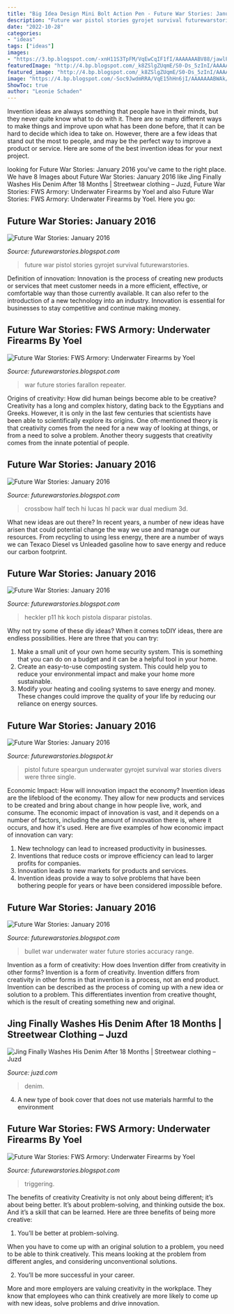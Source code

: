 ```yaml
---
title: "Big Idea Design Mini Bolt Action Pen - Future War Stories: January 2016"
description: "Future war pistol stories gyrojet survival futurewarstories"
date: "2022-10-28"
categories:
- "ideas"
tags: ["ideas"]
images:
- "https://3.bp.blogspot.com/-xnH11S3TpFM/VqEwCqIF1fI/AAAAAAABV88/jawlPu7TgNg/s400/Heckler%2BKoch%2BP11%2Bunderwater%2Bpistol_6.jpg"
featuredImage: "http://4.bp.blogspot.com/_k8ZSlgZUqmE/S0-Ds_5zInI/AAAAAAAAAD0/y35hKRrxT4o/s400/8.JPG"
featured_image: "http://4.bp.blogspot.com/_k8ZSlgZUqmE/S0-Ds_5zInI/AAAAAAAAAD0/y35hKRrxT4o/s400/8.JPG"
image: "https://4.bp.blogspot.com/-Soc9JwdmRRA/VqE15hHn6jI/AAAAAAABWAk/mf-jnAuj99Y/s1600/b583f139-8c01-4d26-aec6-4a6c2aca791f.jpg"
ShowToc: true
author: "Leonie Schaden"
---
```



Invention ideas are always something that people have in their minds, but they never quite know what to do with it. There are so many different ways to make things and improve upon what has been done before, that it can be hard to decide which idea to take on. However, there are a few ideas that stand out the most to people, and may be the perfect way to improve a product or service. Here are some of the best invention ideas for your next project.

	

		
looking for Future War Stories: January 2016 you've came to the right place. We have 8 Images about Future War Stories: January 2016 like Jing Finally Washes His Denim After 18 Months | Streetwear clothing – Juzd, Future War Stories: FWS Armory: Underwater Firearms by Yoel and also Future War Stories: FWS Armory: Underwater Firearms by Yoel. Here you go:
		
    
## Future War Stories: January 2016

<img loading=lazy src="https://1.bp.blogspot.com/-5OW8ScCrvwg/VqCM7E4l7fI/AAAAAAABV6s/pHKWt4TvzQE/s1600/Gyrojet%2Bpistol%2BMark%2BI%2BModel%2BB%2Bsurvival%2Bkit.JPG" onerror="this.onerror=null;this.src='https://tse2.mm.bing.net/th?id=OIP.C0p_mBQtDe3vbd3d5gnnnwHaCN&amp;pid=15.1';" alt="Future War Stories: January 2016">

_Source: futurewarstories.blogspot.com_

>future war pistol stories gyrojet survival futurewarstories. 

	

Definition of innovation:
Innovation is the process of creating new products or services that meet customer needs in a more efficient, effective, or comfortable way than those currently available. It can also refer to the introduction of a new technology into an industry. Innovation is essential for businesses to stay competitive and continue making money.

    
## Future War Stories: FWS Armory: Underwater Firearms By Yoel

<img loading=lazy src="http://3.bp.blogspot.com/-vpUPS_sgz5E/VqEy8WwkxxI/AAAAAAABV_w/8LGeYM9OGcw/s1600/63f52a80-1340-4aa2-bbdf-d9c887335fb7.jpg" onerror="this.onerror=null;this.src='https://tse2.mm.bing.net/th?id=OIP.h1gceCw_A8_paqoejtXqkAHaEL&amp;pid=15.1';" alt="Future War Stories: FWS Armory: Underwater Firearms by Yoel">

_Source: futurewarstories.blogspot.com_

>war future stories farallon repeater. 

	

Origins of creativity: How did human beings become able to be creative?
Creativity has a long and complex history, dating back to the Egyptians and Greeks. However, it is only in the last few centuries that scientists have been able to scientifically explore its origins. One oft-mentioned theory is that creativity comes from the need for a new way of looking at things, or from a need to solve a problem. Another theory suggests that creativity comes from the innate potential of people.

    
## Future War Stories: January 2016

<img loading=lazy src="https://4.bp.blogspot.com/-Soc9JwdmRRA/VqE15hHn6jI/AAAAAAABWAk/mf-jnAuj99Y/s1600/b583f139-8c01-4d26-aec6-4a6c2aca791f.jpg" onerror="this.onerror=null;this.src='https://tse2.mm.bing.net/th?id=OIP.amHUJ3VpTh_BC-OwuCabzQHaFj&amp;pid=15.1';" alt="Future War Stories: January 2016">

_Source: futurewarstories.blogspot.com_

>crossbow half tech hi lucas hl pack war dual medium 3d. 

	

What new ideas are out there?
In recent years, a number of new ideas have arisen that could potential change the way we use and manage our resources. From recycling to using less energy, there are a number of ways we can Texaco Diesel vs Unleaded gasoline how to save energy and reduce our carbon footprint.

    
## Future War Stories: January 2016

<img loading=lazy src="https://3.bp.blogspot.com/-xnH11S3TpFM/VqEwCqIF1fI/AAAAAAABV88/jawlPu7TgNg/s400/Heckler%2BKoch%2BP11%2Bunderwater%2Bpistol_6.jpg" onerror="this.onerror=null;this.src='https://tse3.mm.bing.net/th?id=OIP.kyME8IriL3szRy0NYZiwBQAAAA&amp;pid=15.1';" alt="Future War Stories: January 2016">

_Source: futurewarstories.blogspot.com_

>heckler p11 hk koch pistola disparar pistolas. 

	

Why not try some of these diy ideas?
When it comes toDIY ideas, there are endless possibilities. Here are three that you can try: 
1) Make a small unit of your own home security system. This is something that you can do on a budget and it can be a helpful tool in your home.
2) Create an easy-to-use composting system. This could help you to reduce your environmental impact and make your home more sustainable.
3) Modify your heating and cooling systems to save energy and money. These changes could improve the quality of your life by reducing our reliance on energy sources.

    
## Future War Stories: January 2016

<img loading=lazy src="https://4.bp.blogspot.com/-wpw4lYusmSI/VqEvWuK1ozI/AAAAAAABV8U/1dgix4G5-5M/s1600/Underwater+Lancejet+speargun_8.jpg" onerror="this.onerror=null;this.src='https://tse4.mm.bing.net/th?id=OIP.BCcq61qWOpHxp4BL7DYCMQAAAA&amp;pid=15.1';" alt="Future War Stories: January 2016">

_Source: futurewarstories.blogspot.kr_

>pistol future speargun underwater gyrojet survival war stories divers were three single. 

	

Economic Impact: How will innovation impact the economy?
Invention ideas are the lifeblood of the economy. They allow for new products and services to be created and bring about change in how people live, work, and consume. The economic impact of innovation is vast, and it depends on a number of factors, including the amount of innovation there is, where it occurs, and how it's used. Here are five examples of how economic impact of innovation can vary: 
1. New technology can lead to increased productivity in businesses. 
2. Inventions that reduce costs or improve efficiency can lead to larger profits for companies. 
3. Innovation leads to new markets for products and services. 
4. Invention ideas provide a way to solve problems that have been bothering people for years or have been considered impossible before. 

    
## Future War Stories: January 2016

<img loading=lazy src="https://3.bp.blogspot.com/-3_MMS_zSA-A/VqEy8Rv7HJI/AAAAAAABV_s/bQZGt1tWMck/s400/669640ab-98f7-44b0-92fc-3b4aef7f9baa.jpg" onerror="this.onerror=null;this.src='https://tse1.mm.bing.net/th?id=OIP.LQKTogFkNcUb8YQMMmFsYAHaEE&amp;pid=15.1';" alt="Future War Stories: January 2016">

_Source: futurewarstories.blogspot.com_

>bullet war underwater water future stories accuracy range. 

	

Invention as a form of creativity: How does Invention differ from creativity in other forms?
Invention is a form of creativity. Invention differs from creativity in other forms in that invention is a process, not an end product. Invention can be described as the process of coming up with a new idea or solution to a problem. This differentiates invention from creative thought, which is the result of creating something new and original.

    
## Jing Finally Washes His Denim After 18 Months | Streetwear Clothing – Juzd

<img loading=lazy src="http://4.bp.blogspot.com/_k8ZSlgZUqmE/S0-Ds_5zInI/AAAAAAAAAD0/y35hKRrxT4o/s400/8.JPG" onerror="this.onerror=null;this.src='https://tse4.mm.bing.net/th?id=OIP.uegAnw3Y5e7EVM5yEuFU2QAAAA&amp;pid=15.1';" alt="Jing Finally Washes His Denim After 18 Months | Streetwear clothing – Juzd">

_Source: juzd.com_

>denim. 

	

4. A new type of book cover that does not use materials harmful to the environment 

    
## Future War Stories: FWS Armory: Underwater Firearms By Yoel

<img loading=lazy src="https://1.bp.blogspot.com/-JiEefOI1lRQ/VqFBxu4dQxI/AAAAAAABWEc/d4StP3y83O8/s280/d2176e68-280d-4404-a58d-7e7806002b1a.jpg" onerror="this.onerror=null;this.src='https://tse4.mm.bing.net/th?id=OIP.EVdOYZBIUc17ksI18ubA3wAAAA&amp;pid=15.1';" alt="Future War Stories: FWS Armory: Underwater Firearms by Yoel">

_Source: futurewarstories.blogspot.com_

>triggering. 

	

The benefits of creativity
Creativity is not only about being different; it’s about being better. It’s about problem-solving, and thinking outside the box. And it’s a skill that can be learned. Here are three benefits of being more creative:
1. You’ll be better at problem-solving.

When you have to come up with an original solution to a problem, you need to be able to think creatively. This means looking at the problem from different angles, and considering unconventional solutions.

2. You’ll be more successful in your career.

More and more employers are valuing creativity in the workplace. They know that employees who can think creatively are more likely to come up with new ideas, solve problems and drive innovation.

